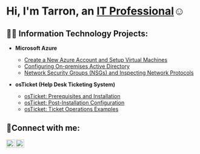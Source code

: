 <h1>Hi, I'm Tarron, an <a href="https://linkedin.com/in/tarronacuff">IT Professional</a>☺</h1>

<h2>👨‍💻 Information Technology Projects:</h2>

- <b>Microsoft Azure</b>
  - [Create a New Azure Account and Setup Virtual Machines](https://github.com/tarronacuff/new-azure-account)
  - [Configuring On-premises Active Directory](https://github.com/tarronacuff/configure-ad)
  - [Network Security Groups (NSGs) and Inspecting Network Protocols](https://github.com/tarronacuff/azure-network-protocols)
  
- <b>osTicket (Help Desk Ticketing System)</b>
  - [osTicket: Prerequisites and Installation](https://github.com/tarronacuff/osticket-prereqs)
  - [osTicket: Post-Installation Configuration](https://github.com/tarronacuff/osTicket-Configuration)
  - [osTicket: Ticket Operations Examples](https://github.com/tarronacuff/osTicket-Ticket-Operations)


<h2>🤳Connect with me:</h2>


[<img align="left" alt="Tarron | LinkedIn" width="22px" src="https://cdn.jsdelivr.net/npm/simple-icons@v3/icons/linkedin.svg" />][linkedin]
[<img align="left" alt="Tarron | Instagram" width="22px" src="https://cdn.jsdelivr.net/npm/simple-icons@v3/icons/instagram.svg" />][instagram]


[linkedin]: https://linkedin.com/in/tarronacuff
[instagram]: https://www.instagram.com/tarronacuff

